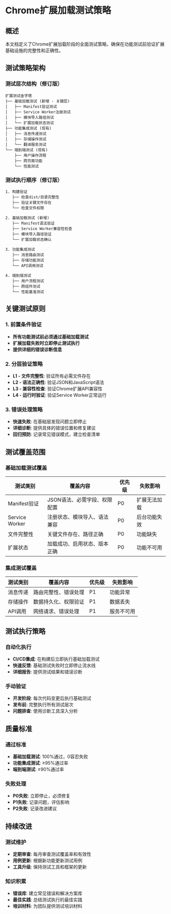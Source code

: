 # Chrome扩展加载测试策略

## 概述

本文档定义了Chrome扩展加载阶段的全面测试策略，确保在功能测试前验证扩展基础设施的完整性和正确性。

## 测试策略架构

### 测试层次结构（修订版）

```
扩展测试金字塔
├── 基础加载测试 (新增 - 关键层)
│   ├── Manifest验证测试
│   ├── Service Worker注册测试
│   ├── 模块导入路径测试
│   └── 扩展加载状态测试
├── 功能集成测试 (现有)
│   ├── 消息传递测试
│   ├── 存储操作测试
│   └── 翻译服务测试
└── 端到端测试 (现有)
    ├── 用户操作流程
    ├── 跨页面功能
    └── 性能测试
```

### 测试执行顺序（修订版）

```
1. 构建验证
   ├── 检查dist/目录完整性
   ├── 验证关键文件存在
   └── 检查文件权限

2. 基础加载测试 (新增)
   ├── Manifest语法验证
   ├── Service Worker兼容性检查
   ├── 模块导入路径验证
   └── 扩展加载状态确认

3. 功能集成测试
   ├── 消息路由测试
   ├── 存储功能测试
   └── API调用测试

4. 端到端测试
   ├── 用户流程测试
   ├── 跨组件测试
   └── 性能基准测试
```

## 关键测试原则

### 1. 前置条件验证
- **所有功能测试前必须通过基础加载测试**
- **扩展加载失败时立即停止测试执行**
- **提供详细的错误诊断信息**

### 2. 分层验证策略
- **L1 - 文件完整性**: 验证所有必需文件存在
- **L2 - 语法正确性**: 验证JSON和JavaScript语法
- **L3 - 兼容性检查**: 验证Chrome扩展API兼容性
- **L4 - 运行时验证**: 验证Service Worker正常运行

### 3. 错误处理策略
- **快速失败**: 在基础层发现问题立即停止
- **详细诊断**: 提供具体的错误位置和修复建议
- **回归预防**: 记录常见错误模式，建立检查清单

## 测试覆盖范围

### 基础加载测试覆盖

| 测试类别 | 覆盖内容 | 优先级 | 失败影响 |
|---------|---------|--------|----------|
| Manifest验证 | JSON语法、必需字段、权限配置 | P0 | 扩展无法加载 |
| Service Worker | 注册状态、模块导入、语法兼容 | P0 | 后台功能失效 |
| 文件完整性 | 关键文件存在、路径正确 | P0 | 功能缺失 |
| 扩展状态 | 加载成功、启用状态、版本正确 | P0 | 功能不可用 |

### 集成测试覆盖

| 测试类别 | 覆盖内容 | 优先级 | 失败影响 |
|---------|---------|--------|----------|
| 消息传递 | 路由完整性、错误处理 | P1 | 功能异常 |
| 存储操作 | 数据持久化、权限验证 | P1 | 数据丢失 |
| API调用 | 网络请求、错误处理 | P1 | 服务不可用 |

## 测试执行策略

### 自动化执行
- **CI/CD集成**: 在构建后立即执行基础加载测试
- **快速反馈**: 基础测试失败时立即停止流水线
- **详细报告**: 提供测试结果和错误诊断

### 手动验证
- **开发阶段**: 每次代码变更后执行基础测试
- **发布前**: 完整执行所有测试层次
- **问题排查**: 使用诊断工具深入分析

## 质量标准

### 通过标准
- **基础加载测试**: 100%通过，0容忍失败
- **功能集成测试**: ≥95%通过率
- **端到端测试**: ≥90%通过率

### 失败处理
- **P0失败**: 立即停止，必须修复
- **P1失败**: 记录问题，评估影响
- **P2失败**: 记录改进建议

## 持续改进

### 测试维护
- **定期审查**: 每月审查测试覆盖率和有效性
- **用例更新**: 根据新功能更新测试用例
- **工具升级**: 保持测试工具和框架的更新

### 知识积累
- **错误库**: 建立常见错误和解决方案库
- **最佳实践**: 总结测试执行的最佳实践
- **培训材料**: 为团队提供测试培训材料
